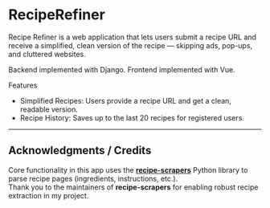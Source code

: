 # RecipeRefiner
Recipe Refiner is a web application that lets users submit a recipe URL and receive a simplified, 
clean version of the recipe — skipping ads, pop-ups, and cluttered websites. 

Backend implemented with Django.
Frontend implemented with Vue.

Features
- Simplified Recipes: Users provide a recipe URL and get a clean, readable version.
- Recipe History: Saves up to the last 20 recipes for registered users.

-----
## Acknowledgments / Credits

Core functionality in this app uses the [**recipe-scrapers**](https://github.com/hhursev/recipe-scrapers) Python library to parse recipe pages (ingredients, instructions, etc.).  
Thank you to the maintainers of **recipe-scrapers** for enabling robust recipe extraction in my project.  
